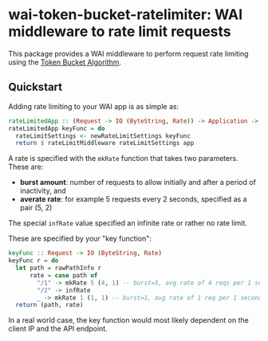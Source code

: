 # wai-token-bucket-ratelimiter: WAI middleware to rate limit requests

This package provides a WAI middleware to perform request rate limiting using
the  [Token Bucket Algorithm](https://en.m.wikipedia.org/wiki/Token_bucket).

## Quickstart

Adding rate limiting to your WAI app is as simple as:

``` haskell
rateLimitedApp :: (Request -> IO (ByteString, Rate)) -> Application -> IO Application
rateLimitedApp keyFunc = do
  rateLimitSettings <- newRateLimitSettings keyFunc
  return $ rateLimitMiddleware rateLimitSettings app
```

A rate is specified with the `mkRate` function that takes two parameters. These are:
- **burst amount**: number of requests to allow initially and after a period of inactivity, and
- **averate rate**: for example 5 requests every 2 seconds, specified as a pair (5, 2)

The special `infRate` value specified an infinite rate or rather no rate limit.

These are specified by your "key function":

``` haskell
keyFunc :: Request -> IO (ByteString, Rate)
keyFunc r = do
  let path = rawPathInfo r
      rate = case path of
        "/1" -> mkRate 5 (4, 1) -- burst=5, avg rate of 4 reqs per 1 second
        "/2" -> infRate
        _ -> mkRate 1 (1, 1) -- burst=1, avg rate of 1 req per 1 second
  return (path, rate)
```

In a real world case, the key function would most likely dependent on the client IP and the API endpoint.
